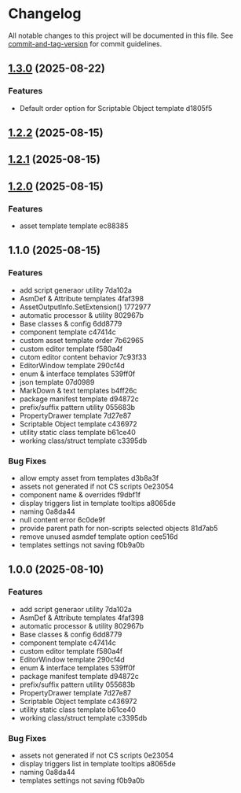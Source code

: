 # Changelog

All notable changes to this project will be documented in this file. See [commit-and-tag-version](https://github.com/absolute-version/commit-and-tag-version) for commit guidelines.

## [1.3.0](///compare/v1.2.2...v1.3.0) (2025-08-22)


### Features

* Default order option for Scriptable Object template d1805f5

## [1.2.2](///compare/v1.2.1...v1.2.2) (2025-08-15)

## [1.2.1](///compare/v1.2.0...v1.2.1) (2025-08-15)

## [1.2.0](///compare/v1.1.0...v1.2.0) (2025-08-15)


### Features

* asset template template ec88385

## 1.1.0 (2025-08-15)


### Features

* add script generaor utility 7da102a
* AsmDef & Attribute templates 4faf398
* AssetOutputInfo.SetExtension() 1772977
* automatic processor & utility 802967b
* Base classes & config 6dd8779
* component template c47414c
* custom asset template order 7b62965
* custom editor template f580a4f
* cutom editor content behavior 7c93f33
* EditorWindow template 290cf4d
* enum & interface templates 539ff0f
* json template 07d0989
* MarkDown & text templates b4ff26c
* package manifest template d94872c
* prefix/suffix pattern utility 055683b
* PropertyDrawer template 7d27e87
* Scriptable Object template c436972
* utility static class template b61ce40
* working class/struct template c3395db


### Bug Fixes

* allow empty asset from templates d3b8a3f
* assets not generated if not CS scripts 0e23054
* component name & overrides f9dbf1f
* display triggers list in template tooltips a8065de
* naming 0a8da44
* null content error 6c0de9f
* provide parent path for non-scripts selected objects 81d7ab5
* remove unused asmdef template option cee516d
* templates settings not saving f0b9a0b

## 1.0.0 (2025-08-10)


### Features

* add script generaor utility 7da102a
* AsmDef & Attribute templates 4faf398
* automatic processor & utility 802967b
* Base classes & config 6dd8779
* component template c47414c
* custom editor template f580a4f
* EditorWindow template 290cf4d
* enum & interface templates 539ff0f
* package manifest template d94872c
* prefix/suffix pattern utility 055683b
* PropertyDrawer template 7d27e87
* Scriptable Object template c436972
* utility static class template b61ce40
* working class/struct template c3395db


### Bug Fixes

* assets not generated if not CS scripts 0e23054
* display triggers list in template tooltips a8065de
* naming 0a8da44
* templates settings not saving f0b9a0b
